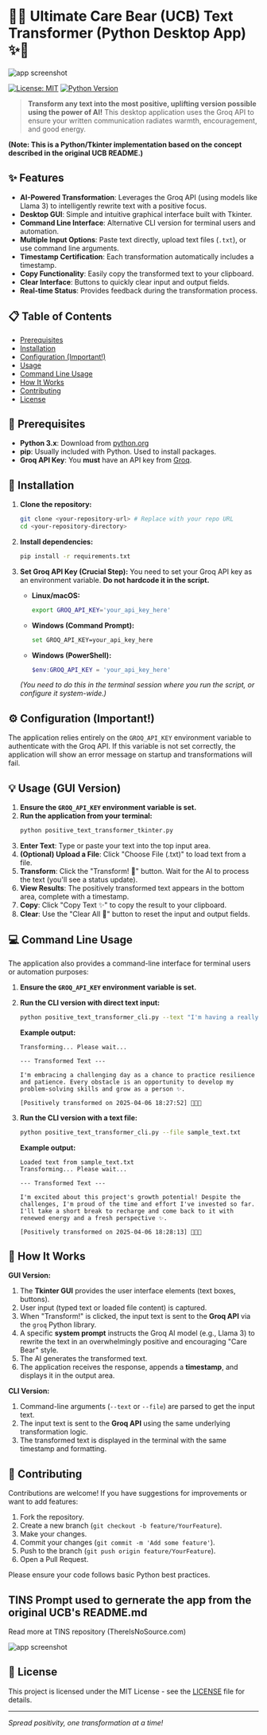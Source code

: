 # 🌈✨ Ultimate Care Bear (UCB) Text Transformer (Python Desktop App) ✨🌈

![app screenshot](https://github.com/fernicar/UCB_TINS_Edition/TINS_Edition/images/app_screenshot.png)

[![License: MIT](https://img.shields.io/badge/License-MIT-yellow.svg)](https://opensource.org/licenses/MIT)
[![Python Version](https://img.shields.io/badge/Python-3.x-blue.svg)](https://www.python.org/)

> **Transform any text into the most positive, uplifting version possible using the power of AI!** This desktop application uses the Groq API to ensure your written communication radiates warmth, encouragement, and good energy.

**(Note: This is a Python/Tkinter implementation based on the concept described in the original UCB README.)**

<!-- Optional: Add a screenshot here later
![Screenshot of the UCB App](link_to_your_screenshot.png)
-->

## ✨ Features

-   **AI-Powered Transformation**: Leverages the Groq API (using models like Llama 3) to intelligently rewrite text with a positive focus.
-   **Desktop GUI**: Simple and intuitive graphical interface built with Tkinter.
-   **Command Line Interface**: Alternative CLI version for terminal users and automation.
-   **Multiple Input Options**: Paste text directly, upload text files (`.txt`), or use command line arguments.
-   **Timestamp Certification**: Each transformation automatically includes a timestamp.
-   **Copy Functionality**: Easily copy the transformed text to your clipboard.
-   **Clear Interface**: Buttons to quickly clear input and output fields.
-   **Real-time Status**: Provides feedback during the transformation process.

## 📋 Table of Contents

-   [Prerequisites](#-prerequisites)
-   [Installation](#-installation)
-   [Configuration (Important!)](#-configuration-important)
-   [Usage](#-usage)
-   [Command Line Usage](#-command-line-usage)
-   [How It Works](#-how-it-works)
-   [Contributing](#-contributing)
-   [License](#-license)

## 🔧 Prerequisites

-   **Python 3.x**: Download from [python.org](https://www.python.org/)
-   **pip**: Usually included with Python. Used to install packages.
-   **Groq API Key**: You **must** have an API key from [Groq](https://console.groq.com/keys).

## 🚀 Installation

1.  **Clone the repository:**
    ```bash
    git clone <your-repository-url> # Replace with your repo URL
    cd <your-repository-directory>
    ```

2.  **Install dependencies:**
    ```bash
    pip install -r requirements.txt
    ```

3.  **Set Groq API Key (Crucial Step):**
    You need to set your Groq API key as an environment variable. **Do not hardcode it in the script.**

    *   **Linux/macOS:**
        ```bash
        export GROQ_API_KEY='your_api_key_here'
        ```
    *   **Windows (Command Prompt):**
        ```bash
        set GROQ_API_KEY=your_api_key_here
        ```
    *   **Windows (PowerShell):**
        ```powershell
        $env:GROQ_API_KEY = 'your_api_key_here'
        ```
    *(You need to do this in the terminal session where you run the script, or configure it system-wide.)*

## ⚙️ Configuration (Important!)

The application relies entirely on the `GROQ_API_KEY` environment variable to authenticate with the Groq API. If this variable is not set correctly, the application will show an error message on startup and transformations will fail.

## 💡 Usage (GUI Version)

1.  **Ensure the `GROQ_API_KEY` environment variable is set.**
2.  **Run the application from your terminal:**
    ```bash
    python positive_text_transformer_tkinter.py
    ```
3.  **Enter Text**: Type or paste your text into the top input area.
4.  **(Optional) Upload a File**: Click "Choose File (.txt)" to load text from a file.
5.  **Transform**: Click the "Transform! 🌈" button. Wait for the AI to process the text (you'll see a status update).
6.  **View Results**: The positively transformed text appears in the bottom area, complete with a timestamp.
7.  **Copy**: Click "Copy Text ✨" to copy the result to your clipboard.
8.  **Clear**: Use the "Clear All 🧹" button to reset the input and output fields.

## 💻 Command Line Usage

The application also provides a command-line interface for terminal users or automation purposes:

1.  **Ensure the `GROQ_API_KEY` environment variable is set.**
2.  **Run the CLI version with direct text input:**
    ```bash
    python positive_text_transformer_cli.py --text "I'm having a really bad day. Everything is going wrong and I feel terrible."
    ```
    **Example output:**
    ```
    Transforming... Please wait...

    --- Transformed Text ---

    I'm embracing a challenging day as a chance to practice resilience and patience. Every obstacle is an opportunity to develop my problem-solving skills and grow as a person ✨.

    [Positively transformed on 2025-04-06 18:27:52] 🌈✨💖
    ```

3.  **Run the CLI version with a text file:**
    ```bash
    python positive_text_transformer_cli.py --file sample_text.txt
    ```
    **Example output:**
    ```
    Loaded text from sample_text.txt
    Transforming... Please wait...

    --- Transformed Text ---

    I'm excited about this project's growth potential! Despite the challenges, I'm proud of the time and effort I've invested so far. I'll take a short break to recharge and come back to it with renewed energy and a fresh perspective ✨.

    [Positively transformed on 2025-04-06 18:28:13] 🌈✨💖
    ```

## 🔄 How It Works

**GUI Version:**
1.  The **Tkinter GUI** provides the user interface elements (text boxes, buttons).
2.  User input (typed text or loaded file content) is captured.
3.  When "Transform!" is clicked, the input text is sent to the **Groq API** via the `groq` Python library.
4.  A specific **system prompt** instructs the Groq AI model (e.g., Llama 3) to rewrite the text in an overwhelmingly positive and encouraging "Care Bear" style.
5.  The AI generates the transformed text.
6.  The application receives the response, appends a **timestamp**, and displays it in the output area.

**CLI Version:**
1.  Command-line arguments (`--text` or `--file`) are parsed to get the input text.
2.  The input text is sent to the **Groq API** using the same underlying transformation logic.
3.  The transformed text is displayed in the terminal with the same timestamp and formatting.

## 👥 Contributing

Contributions are welcome! If you have suggestions for improvements or want to add features:

1.  Fork the repository.
2.  Create a new branch (`git checkout -b feature/YourFeature`).
3.  Make your changes.
4.  Commit your changes (`git commit -m 'Add some feature'`).
5.  Push to the branch (`git push origin feature/YourFeature`).
6.  Open a Pull Request.

Please ensure your code follows basic Python best practices.

## TINS Prompt used to gernerate the app from the original UCB's README.md
Read more at TINS repository (ThereIsNoSource.com)

![app screenshot](https://github.com/fernicar/UCB_TINS_Edition/TINS_Edition/images/TINS_prompt.png)

## 📄 License

This project is licensed under the MIT License - see the [LICENSE](LICENSE) file for details.

---

*Spread positivity, one transformation at a time!*